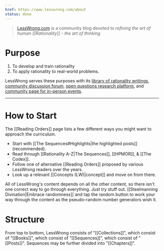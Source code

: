 ```yaml
---
href: https://www.lesswrong.com/about
status: done
---
```


>  [LessWrong.com](https://www.lesswrong.com/) is a community blog *devoted to refining the art of human [[Rationality]] - the art of thinking*

# Purpose

1. To develop and train rationality
2. To apply rationality to real-world problems.

LessWrong serves these purposes with its [library of rationality writings](https://www.lesswrong.com/library), [community discussion forum](https://www.lesswrong.com/allPosts), [open questions research platform](https://www.lesswrong.com/questions), and [community page for in-person events](https://www.lesswrong.com/community).

---

# How to Start

The [[Reading Orders]] page lists a few different ways you might want to approach the curriculum.

- Start with [[The Sequences#Highlights|the highlighted posts]] (recommended).
- Read through [[Rationality A-Z|The Sequences]], [[HPMOR]], & [[The Codex]].
- Follow one of alternative [[Reading Orders]] proposed by various LessWrong readers over the years.
- Look up a relevant [[Concepts (LW)|concept]] and move on from there.

All of LessWrong's content depends on all the other content, so there isn't one correct way to go through everything. Just try stuff out. [[Steelmanning Divination|Embrace randomness]] and tap the random button to work your way through the content as the pseudo-random number generators wish it.


# Structure

From top to bottom, LessWrong consists of "[[Collections]]", which consist of "[[Books]]", which consist of "[[Sequences]]", which consist of "[[Posts]]". Sequences may be further divided into "[[Chapters]]".
